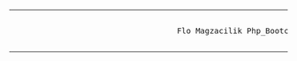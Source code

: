 <hr>
<pre>                                  
                                    Flo Magzacilik Php_Bootcamp 2022
                              </pre>
<hr>


